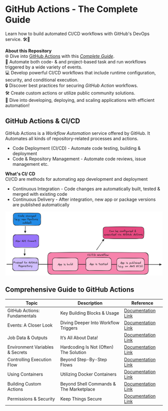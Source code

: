 # GitHub Actions - The Complete Guide

Learn how to build automated CI/CD workflows with GitHub's DevOps service. 🛠️🔄

**About this Repository**<br />
🌐 Dive into [GitHub Actions](https://github.com/features/actions) with this _[Complete Guide](https://www.udemy.com/course/github-actions-the-complete-guide/)_.<br />
🔄 Automate both code- & and project-based task and run workflows triggered by a wide variety of events.<br />
💻 Develop powerful CI/CD workflows that include runtime configuration, security, and conditional execution.<br />
🔒 Discover best practices for securing _GitHub Action_ workflows.<br />
🛠️ Create custom actions or utilize public community solutions.<br />
🚀 Dive into developing, deploying, and scaling applications with efficient automation!

## GitHub Actions & CI/CD

GitHub Actions is a _Workflow Automation_ service offered by GitHub. It Automates all kinds of repository-related processes and actions.

- Code Deployment (CI/CD) - Automate code testing, building & deployment
- Code & Repository Management - Automate code reviews, issue management etc.

**What's CI/ CD**<br />
CI/CD are methods for automating app development and deployment

- Continuous Integration - Code changes are automatically built, tested & merged with existing code
- Continuous Delivery - After integration, new app or package versions are published automatically

![ci/cd_workflow](./docs/images/cicd.excalidraw.png)

## Comprehensive Guide to GitHub Actions

| Topic                           | Description                             | Reference                                              |
| ------------------------------- | --------------------------------------- | ------------------------------------------------------ |
| GitHub Actions: Fundamentals    | Key Building Blocks & Usage             | [Documentation Link](./docs/basics.md)                 |
| Events: A Closer Look           | Diving Deeper Into Workflow Triggers    | [Documentation Link](./docs/events.md)                 |
| Job Data & Outputs              | It’s All About Data!                    | [Documentation Link](./docs/artifacts-outputs.md)      |
| Environment Variables & Secrets | Hardcoding Is Not (Often) The Solution  | [Documentation Link](./docs/env-variables-secrets.md)  |
| Controlling Execution Flow      | Beyond Step-By-Step Flows               | [Documentation Link](./docs/workflow-job-execution.md) |
| Using Containers                | Utilizing Docker Containers             | [Documentation Link](./docs/docker-containers.md)      |
| Building Custom Actions         | Beyond Shell Commands & The Marketplace | [Documentation Link](./docs/custom-actions.md)         |
| Permissions & Security          | Keep Things Secure                      | [Documentation Link](./docs/security-permissions.md)   |
